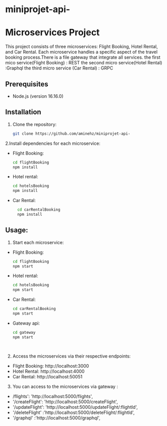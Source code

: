 # miniprojet-api-
# Microservices Project

This project consists of three microservices: Flight Booking, Hotel Rental, and Car Rental. Each microservice handles a specific aspect of the travel booking process.There is a file gateway that integrate all services.
the first mico service(Flight Booking) : REST
the second micro service(Hotel Rental) :Graphql
the third micro service (Car Rental) : GRPC

## Prerequisites

- Node.js (version 16.16.0)

## Installation

1. Clone the repository:

   ```bash
   git clone https://github.com/aminehz/miniprojet-api-
2.Install dependencies for each microservice:
- Flight Booking:
    ```bash
    cd flightBooking
    npm install
- Hotel rental:
    ```bash
    cd hotelsBooking
    npm install
- Car Rental:
  ```bash
    cd carRentalBooking
    npm install
## Usage:

1. Start each microservice:
  - Flight Booking:
    ```bash
    cd flightBooking
    npm start
  - Hotel rental:
    ```bash
    cd hotelsBooking
    npm start
    
  - Car Rental:
    ```bash
    cd carRentalBooking
    npm start
    
   - Gateway api:
     ```bash
     cd gateway
     npm start
    
    
2. Access the microservices via their respective endpoints:

- Flight Booking: http://localhost:3000
- Hotel Rental: http://localhost:4000
- Car Rental: http://localhost:50051

3. You can access to the microservices via  gateway : 
  - /flights': 'http://localhost:5000/flights',
  - '/createFlight': 'http://localhost:5000/createFlight',
  - '/updateFlight':  'http://localhost:5000/updateFlight/:flightId',
  - '/deleteFlight' :'http://localhost:5000/deleteFlight/:flightId',
  - '/graphql' :'http://localhost:5000/graphql',
  












